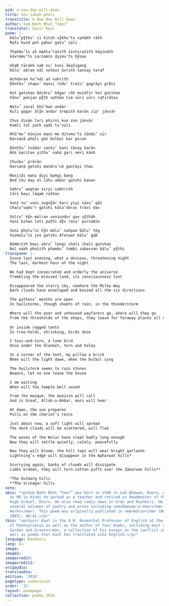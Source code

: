 ```yaml
---
pid: a-new-day-will-dawn
title: nov subah pholi
transtitle: A New Day Will Dawn
author: Som Nath Bhat “Veer”
translator: Suvir Kaul
poem: |-
  Kālu’pẙṭhu’ cī kitsh vẙkhu’ts vạ̄nākh rāth
  Rạ̄ts hund pot pạhar gaṭu’ zạli

  Thạ̄vmu’ts ạ̄s mạ̄ntu’rạ̄vith śīntsrạ̄vith kāyināth
  kāvrēmu’ts sarzamīn ḍạjmu’ts ḥẙsav

  Ghạ̄b tārakh nab nu’ kuni ākạ̄śigang
  Kālu’ obran nāl volmut āvrith śanvay taraf

  Ạchdaran hu’ndi ạ̄s vạhrith
  Ḍōnṭhu’ chapu’ mạnzi rūdu’ traṭu’ gagrāyi grẙni

  Kot gatshan bēcāru’ bēgar rāh musāfir kot gatshan
  Vānu’ penjan pẙṭh vọthān tim vūri vūri rạ̄tirātas

  Natu’ zacal khū’man andar
  Kuli gọgar ālẙn andar śrepith karān zip’ jānvār

  Chus divān lari phirni kun zon jānvār
  Kamli tal yath zạdi tu’vuli

  Khū’mu’ kūnjas manz me ditsmu’ts śāndu’ sīr
  Karsanā phọli gāś bulbul kar pican

  Ḍōnṭhu’ tsādar zantu’ kani śāvay karān
  Hōś kạritav yithu’ nabā gari nēri kānh

  Chusbu’ prārān
  Karsanā gatshi mandru’cē ganṭāyi ṭhas

  Masjidi manz diyi bạ̄ngi bang
  Bod chu day al-lāhu akbar gatshi kanan

  Saḥru’ waqtan siryi sakhrith
  Cāri beyi lāqam rathas

  Vuni nu’ vuni sognẙār kari yiyi sāsu’ gāś
  Chalu’vạdu’r gatshi kālu’obras trāvi dav

  Vọlru’ kẙn malran vuniundur gav sẙṭhāh
  Vọni bihan loti pạ̄ṭhi dẙv rasu’ pursakūn

  Vọni phọlu’ni hẙn mālu’ nạ̄npan bālu’ tēg
  Vuzmalu’ni joś gatshi Afarwat bālu’ gạ̄b

  Bāmbrith beyi obru’ longi chali chali gatshan
  Nal nakh phuṭith phambu’ tombi zabarvan bālu’ pẙṭhi
transpoem: |-
  Since last evening, what a devious, threatening night
  The last, darkest hour of the night

  We had kept consecrated and orderly the universe
  Trembling the blessed land, its consciousness lost

  Disappeared the starry sky, nowhere the Milky Way
  Dark clouds have enveloped and busied all the six directions

  The pythons’ mouths are open
  In hailstorms, though sheets of rain, in the thunderstorm

  Where will the poor and unhoused wayfarers go, where will they go
  From the thresholds of the shops, they leave for faraway places all night
  ​
  Or inside ragged tents
  In tree-holds, shrinking, birds doze

  I toss-and-turn, a lone bird
  Once under the blanket, torn and holey

  In a corner of the tent, my pillow a brick
  When will the light dawn, when the bulbul sing

  The hailstorm seems to rain stones
  Beware, let no one leave the house​

  I am waiting
  When will the temple bell sound

  From the mosque, the muezzin will call
  God is Great, Allah-o-Akbar, ears will hear

  At dawn, the sun prepares
  Pulls on the chariot’s reins

  Just about now, a soft light will spread
  The dark clouds will be scattered, will flee

  The waves of the Wular have slept badly long enough
  Now they will settle quietly, calmly, peacefully

  Now they will bloom, the hill tops will wear bright garlands
  Lightning’s edge will disappear in the Apharwat hills*

  Scurrying again, banks of clouds will dissipate
  Limbs broken, they will turn cotton puffs over the Zabarwan hills**

  *The Gulmarg hills
  **The Srinagar hills
note:
abio: "<p>Som Nath Bhat “Veer” was born in 1940 in Lok Bhawan, Dooru, Anantnag. After
  an MA in Hindi he worked as a teacher and retired as Headmaster of the Government
  High School, Dooru. He also read radio news in Urdu and Kashmiri. He has published
  several volumes of poetry and prose including <em>Deewan-e-Veer</em> (<em>Collected
  Works</em>). This poem was originally published in <em>Aalav</em> (November–December
  2003), 40–41.</p>"
tbio: "<p>Suvir Kaul is the A.M. Rosenthal Professor of English at the University
  of Pennsylvania as well as the author of four books, including most recently <em>Of
  Garden and Graves</em>, a collection of his essays on the conflict in Kashmir as
  well as poems that Kaul has translated into English.</p>"
language: Kashmiri
lang: ks
image:
image2:
imagecredit:
imagecredit2:
origaudio:
translaudio:
edition: '2016'
pagetype: submission
order: '15'
layout: poempage
collection: poems_2016
---
```


